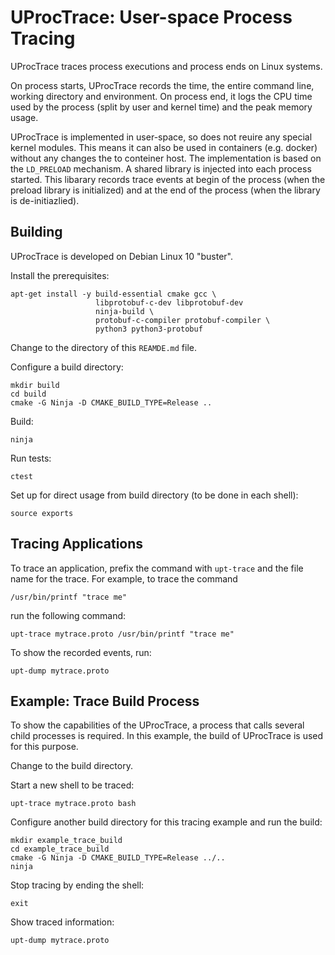 # UProcTrace: User-space Process Tracing

UProcTrace traces process executions and process ends on Linux systems.

On process starts, UProcTrace records the time, the entire command line,
working directory and environment. On process end, it logs the CPU time used by
the process (split by user and kernel time) and the peak memory usage.

UProcTrace is implemented in user-space, so does not reuire any special kernel
modules.  This means it can also be used in containers (e.g. docker) without
any changes the to conteiner host.  The implementation is based on the
`LD_PRELOAD` mechanism.  A shared library is injected into each process
started. This libarary records trace events at begin of the process (when the
preload library is initialized) and at the end of the process (when the library
is de-initiazlied).

## Building

UProcTrace is developed on Debian Linux 10 "buster".

Install the prerequisites:

```
apt-get install -y build-essential cmake gcc \
                   libprotobuf-c-dev libprotobuf-dev
                   ninja-build \
                   protobuf-c-compiler protobuf-compiler \
                   python3 python3-protobuf
```

Change to the directory of this `REAMDE.md` file.

Configure a build directory:

```
mkdir build
cd build
cmake -G Ninja -D CMAKE_BUILD_TYPE=Release ..
```

Build:

```
ninja
```

Run tests:

```
ctest
```

Set up for direct usage from build directory (to be done in each shell):

```
source exports
```

## Tracing Applications

To trace an application, prefix the command with `upt-trace` and the
file name for the trace.  For example, to trace the command
```
/usr/bin/printf "trace me"
```
run the following command:
```
upt-trace mytrace.proto /usr/bin/printf "trace me"
```

To show the recorded events, run:
```
upt-dump mytrace.proto
```

## Example: Trace Build Process

To show the capabilities of the UProcTrace, a process that calls several child
processes is required. In this example, the build of UProcTrace is used for
this purpose.

Change to the build directory.

Start a new shell to be traced:
```
upt-trace mytrace.proto bash
```

Configure another build directory for this tracing example and run the build:

```
mkdir example_trace_build
cd example_trace_build
cmake -G Ninja -D CMAKE_BUILD_TYPE=Release ../..
ninja
```

Stop tracing by ending the shell:

```
exit
```

Show traced information:
```
upt-dump mytrace.proto
```

